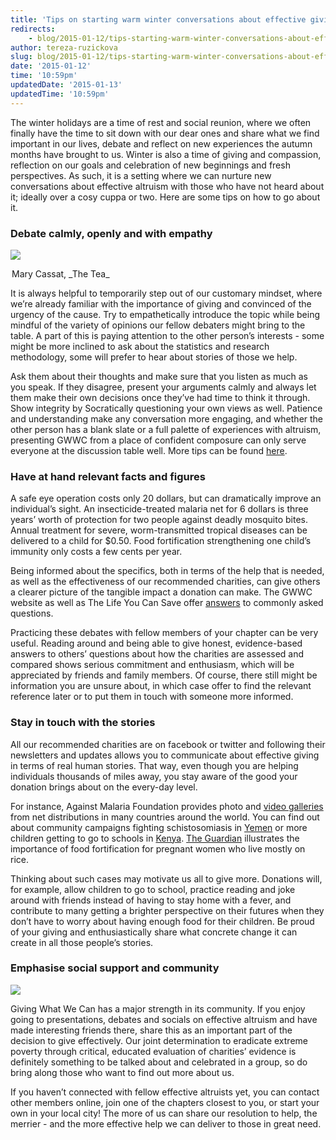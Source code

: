 ```yaml
---
title: 'Tips on starting warm winter conversations about effective giving'
redirects:
    - blog/2015-01-12/tips-starting-warm-winter-conversations-about-effective-giving
author: tereza-ruzickova
slug: blog/2015-01-12/tips-starting-warm-winter-conversations-about-effective-giving
date: '2015-01-12'
time: '10:59pm'
updatedDate: '2015-01-13'
updatedTime: '10:59pm'
---
```

The winter holidays are a time of rest and social reunion, where we often finally have the time to sit down with our dear ones and share what we find important in our lives, debate and reflect on new experiences the autumn months have brought to us. Winter is also a time of giving and compassion, reflection on our goals and celebration of new beginnings and fresh perspectives. As such, it is a setting where we can nurture new conversations about effective altruism with those who have not heard about it; ideally over a cosy cuppa or two. Here are some tips on how to go about it.

### Debate calmly, openly and with empathy

![](/images/uploads/mary_cassatt_-_the_tea_-_mfa_boston_42.178.jpg)

<legend>Mary Cassat, _The Tea_</legend>

It is always helpful to temporarily step out of our customary mindset, where we’re already familiar with the importance of giving and convinced of the urgency of the cause. Try to empathetically introduce the topic while being mindful of the variety of opinions our fellow debaters might bring to the table. A part of this is paying attention to the other person’s interests - some might be more inclined to ask about the statistics and research methodology, some will prefer to hear about stories of those we help.

Ask them about their thoughts and make sure that you listen as much as you speak. If they disagree, present your arguments calmly and always let them make their own decisions once they’ve had time to think it through. Show integrity by Socratically questioning your own views as well. Patience and understanding make any conversation more engaging, and whether the other person has a blank slate or a full palette of experiences with altruism, presenting GWWC from a place of confident composure can only serve everyone at the discussion table well. More tips can be found [here](https://80000hours.org/2013/01/encourage-discussion-not-defensiveness/).

### Have at hand relevant facts and figures

A safe eye operation costs only 20 dollars, but can dramatically improve an individual’s sight. An insecticide-treated malaria net for 6 dollars is three years’ worth of protection for two people against deadly mosquito bites. Annual treatment for severe, worm-transmitted tropical diseases can be delivered to a child for $0.50\. Food fortification strengthening one child’s immunity only costs a few cents per year.

Being informed about the specifics, both in terms of the help that is needed, as well as the effectiveness of our recommended charities, can give others a clearer picture of the tangible impact a donation can make. The GWWC website as well as The Life You Can Save offer [answers](http://www.thelifeyoucansave.org/About-Us/FAQ) to commonly asked questions.

Practicing these debates with fellow members of your chapter can be very useful. Reading around and being able to give honest, evidence-based answers to others’ questions about how the charities are assessed and compared shows serious commitment and enthusiasm, which will be appreciated by friends and family members. Of course, there still might be information you are unsure about, in which case offer to find the relevant reference later or to put them in touch with someone more informed.

### Stay in touch with the stories

All our recommended charities are on facebook or twitter and following their newsletters and updates allows you to communicate about effective giving in terms of real human stories. That way, even though you are helping individuals thousands of miles away, you stay aware of the good your donation brings about on the every-day level.

For instance, Against Malaria Foundation provides photo and [video galleries](https://www.againstmalaria.com/Distribution_Videos.aspx?VideoID=bU_bIwJduLc&CountryID=0) from net distributions in many countries around the world. You can find out about community campaigns fighting schistosomiasis in [Yemen](http://www3.imperial.ac.uk/newsandeventspggrp/imperialcollege/centres/sci/newssummary/news_18-6-2014-8-51-30) or more children getting to go to schools in [Kenya](http://www.evidenceaction.org/blog-full/kenya-deworming-results-announced-6-4-million-children-worm-free-and-ready-to-learn). [The Guardian](http://www.theguardian.com/global-development-professionals-network/gain-partner-zone/why-food-fortification-matters) illustrates the importance of food fortification for pregnant women who live mostly on rice.

Thinking about such cases may motivate us all to give more. Donations will, for example, allow children to go to school, practice reading and joke around with friends instead of having to stay home with a fever, and contribute to many getting a brighter perspective on their futures when they don’t have to worry about having enough food for their children. Be proud of your giving and enthusiastically share what concrete change it can create in all those people’s stories.

### Emphasise social support and community

![](/images/uploads/gwwc_weekend.jpg)

Giving What We Can has a major strength in its community. If you enjoy going to presentations, debates and socials on effective altruism and have made interesting friends there, share this as an important part of the decision to give effectively. Our joint determination to eradicate extreme poverty through critical, educated evaluation of charities’ evidence is definitely something to be talked about and celebrated in a group, so do bring along those who want to find out more about us.

If you haven’t connected with fellow effective altruists yet, you can contact other members online, join one of the chapters closest to you, or start your own in your local city! The more of us can share our resolution to help, the merrier - and the more effective help we can deliver to those in great need.